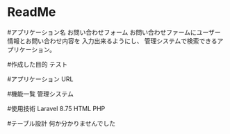 # ReadMe
#アプリケーション名
お問い合わせフォーム
お問い合わせファームにユーザー情報とお問い合わせ内容を
入力出来るようにし、
管理システムで検索できるアプリケーション。

[トップ画面の画像]: image.png

#作成した目的
テスト

#アプリケーション URL

#機能一覧
管理システム

#使用技術
Laravel 8.75
HTML
PHP

#テーブル設計
何か分かりませんでした

[ER図]: <スクリーンショット 2023-07-10 201347.png>
